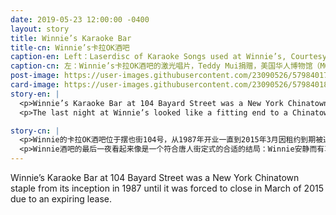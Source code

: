 ```yaml
---
date: 2019-05-23 12:00:00 -0400
layout: story
title: Winnie’s Karaoke Bar
title-cn: Winnie’s卡拉OK酒吧
caption-en: Left：Laserdisc of Karaoke Songs used at Winnie’s, Courtesy of Teddy Mui, Museum of Chinese in America (MOCA) Collection;<br>Right：Former MOCA Staff member Michael Robison singing the “I Want it that Way” that Winnie’s (104 Bayard Street)
caption-cn: 左：Winnie’s卡拉OK酒吧的激光唱片，Teddy Mui捐赠，美国华人博物馆（MOCA）馆藏；右：MOCA前员工<br>Michael Robison在位于摆也街104 号的Winnie’s卡拉OK酒吧演唱 “I Want it that Way”
post-image: https://user-images.githubusercontent.com/23090526/57984017-3d293480-7a25-11e9-9e01-9b9a840c60e0.jpg
card-image: https://user-images.githubusercontent.com/23090526/57984018-3e5a6180-7a25-11e9-85b7-f5d3c4082793.jpg
story-en: |
  <p>Winnie’s Karaoke Bar at 104 Bayard Street was a New York Chinatown staple from its inception in 1987 until it was forced to close in March of 2015 due to an expiring lease. The bar’s owner and namesake, Winnie Mui, opened the bar after a brief but illustrious career as a Cantonese opera star in Hong Kong. Winnie’s DJs juggled song requests scrawled on slips of scrap paper, a complicated-looking filing system of laserdiscs, hand-written location notes, and multiple laser disc players to smoothly transition from one song to the next. Diverse crowds crammed into Winnie’s on the weekends – Chinatown old-timers shared the stage with artist types and hipsters.</p>
  <p>The last night at Winnie’s looked like a fitting end to a Chinatown fixture: Winnie held court with quiet dignity as locals came to pay respects to her and the bar. On the stage, karaoke enthusiasts belted out boozy renditions of classics, serenading the space into retirement. Teddy Mui, Winnie’s son, was always adamant that the iconic karaoke bar would reopen. In 2019, Four years after its closure Winnie and Teddy have finally found a new home and reopened the bar at 53 East Broadway.</p>

story-cn: |
  <p>Winnie的卡拉OK酒吧位于摆也街104号，从1987年开业一直到2015年3月因租约到期被迫关闭，它一直都是纽约唐人街的一个重要场所。这间酒吧以老板Winnie Mui的名字命名，Winnie Mui结束了她在香港的一段短暂而辉煌的粤剧明星生涯后，开了这间酒吧。Winnie的DJ们一边摆弄着潦草的写在纸片上的歌单请求，一边操作着一个看起来很复杂的文件系统，里面有激光唱片、手写的位置记录和多台激光唱机，以便流畅地从一首歌曲过渡到下一首。周末，各种各样的人群挤在Winnie’s酒吧里----唐人街的老前辈们和艺术家、潮人们一起登台。</p>
  <p>Winnie酒吧的最后一夜看起来像是一个符合唐人街定式的合适的结局：Winnie安静而有尊严地接待客人，当地人前来向她和她的酒吧致敬。在舞台上，卡拉OK爱好者们高唱着醉人的经典歌曲，伴着小夜曲，这个空间逐渐退出历史舞台。Winnie的儿子Teddy Mui一直坚称，这家标志性的卡拉OK酒吧将会重新开业。2019年，在酒吧关闭四年后，Winnie和Teddy终于找到了一个新的场所，在东百老汇53号重新开业。</p>
---
```


Winnie’s Karaoke Bar at 104 Bayard Street was a New York Chinatown staple from its inception in 1987 until it was forced to close in March of 2015 due to an expiring lease.
